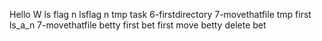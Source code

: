 Hello W
ls flag n
lsflag n
tmp task
6-firstdirectory
7-movethatfile
tmp first
ls_a_n
7-movethatfile
betty first
bet first
move betty
delete bet
